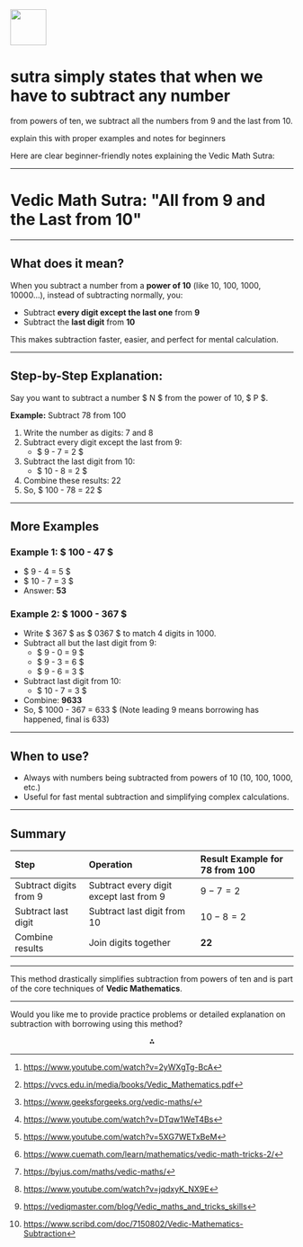 <img src="https://r2cdn.perplexity.ai/pplx-full-logo-primary-dark%402x.png" style="height:64px;margin-right:32px"/>

# sutra simply states that when we have to subtract any number

from powers of ten, we subtract all the numbers from 9 and the
last from 10.

explain this with proper examples and notes for beginners

Here are clear beginner-friendly notes explaining the Vedic Math Sutra:

***

# Vedic Math Sutra: **"All from 9 and the Last from 10"**


***

## What does it mean?

When you subtract a number from a **power of 10** (like 10, 100, 1000, 10000...), instead of subtracting normally, you:

- Subtract **every digit except the last one** from **9**
- Subtract the **last digit** from **10**

This makes subtraction faster, easier, and perfect for mental calculation.

***

## Step-by-Step Explanation:

Say you want to subtract a number \$ N \$ from the power of 10, \$ P \$.

**Example:** Subtract 78 from 100

1. Write the number as digits: 7 and 8
2. Subtract every digit except the last from 9:
    - \$ 9 - 7 = 2 \$
3. Subtract the last digit from 10:
    - \$ 10 - 8 = 2 \$
4. Combine these results: 22
5. So, \$ 100 - 78 = 22 \$

***

## More Examples

### Example 1: \$ 100 - 47 \$

- \$ 9 - 4 = 5 \$
- \$ 10 - 7 = 3 \$
- Answer: **53**


### Example 2: \$ 1000 - 367 \$

- Write \$ 367 \$ as \$ 0367 \$ to match 4 digits in 1000.
- Subtract all but the last digit from 9:
    - \$ 9 - 0 = 9 \$
    - \$ 9 - 3 = 6 \$
    - \$ 9 - 6 = 3 \$
- Subtract last digit from 10:
    - \$ 10 - 7 = 3 \$
- Combine: **9633**
- So, \$ 1000 - 367 = 633 \$ (Note leading 9 means borrowing has happened, final is 633)

***

## When to use?

- Always with numbers being subtracted from powers of 10 (10, 100, 1000, etc.)
- Useful for fast mental subtraction and simplifying complex calculations.

***

## Summary

| Step | Operation | Result Example for 78 from 100 |
| :-- | :-- | :-- |
| Subtract digits from 9 | Subtract every digit except last from 9 | $9-7=2$ |
| Subtract last digit | Subtract last digit from 10 | $10-8=2$ |
| Combine results | Join digits together | **22** |


***

This method drastically simplifies subtraction from powers of ten and is part of the core techniques of **Vedic Mathematics**.

***

Would you like me to provide practice problems or detailed explanation on subtraction with borrowing using this method?
<span style="display:none">[^1][^10][^2][^3][^4][^5][^6][^7][^8][^9]</span>

<div style="text-align: center">⁂</div>

[^1]: https://www.youtube.com/watch?v=2yWXgTg-BcA

[^2]: https://www.geeksforgeeks.org/vedic-maths/

[^3]: https://www.youtube.com/watch?v=DTqw1WeT4Bs

[^4]: https://www.youtube.com/watch?v=5XG7WETxBeM

[^5]: https://www.cuemath.com/learn/mathematics/vedic-math-tricks-2/

[^6]: https://byjus.com/maths/vedic-maths/

[^7]: https://www.youtube.com/watch?v=jqdxyK_NX9E

[^8]: https://vediqmaster.com/blog/Vedic_maths_and_tricks_skills

[^9]: https://www.scribd.com/doc/7150802/Vedic-Mathematics-Subtraction

[^10]: https://vvcs.edu.in/media/books/Vedic_Mathematics.pdf

